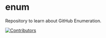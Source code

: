 # enum
Repository to learn about GitHub Enumeration.




































































































































































































































[![Contributors](https://img.shields.io/badge/Contributors-3-brightgreen)](https://github.com/EurydiceCorp/enum/graphs/contributors)
